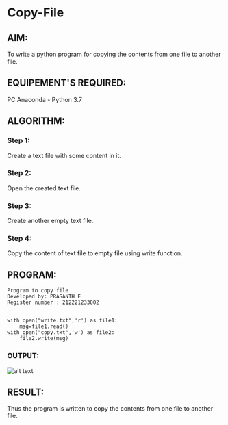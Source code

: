 # Copy-File
## AIM:
To write a python program for copying the contents from one file to another file.
## EQUIPEMENT'S REQUIRED: 
PC
Anaconda - Python 3.7
## ALGORITHM: 
### Step 1:
Create a text file with some content in it.
### Step 2: 
 Open the created text file.
### Step 3: 
Create another empty text file.
### Step 4:  
Copy the content of text file to empty file using write function.

## PROGRAM:
```
Program to copy file
Developed by: PRASANTH E
Register number : 212221233002


with open("write.txt",'r') as file1:
    msg=file1.read()
with open("copy.txt",'w') as file2:
    file2.write(msg)
```
### OUTPUT:

![alt text](<exp 11.png>)

## RESULT:
Thus the program is written to copy the contents from one file to another file.
